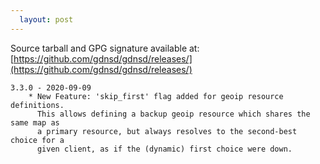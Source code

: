 ```yaml
---
  layout: post
---
```


Source tarball and GPG signature available at:
[https://github.com/gdnsd/gdnsd/releases/](https://github.com/gdnsd/gdnsd/releases/)

    3.3.0 - 2020-09-09
        * New Feature: 'skip_first' flag added for geoip resource definitions.
          This allows defining a backup geoip resource which shares the same map as
          a primary resource, but always resolves to the second-best choice for a
          given client, as if the (dynamic) first choice were down.
